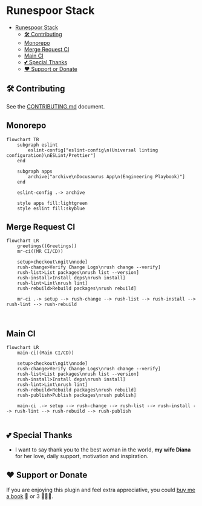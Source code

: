 # Runespoor Stack

- [Runespoor Stack](#runespoor-stack)
  - [🛠️ Contributing](#️-contributing)
  - [Monorepo](#monorepo)
  - [Merge Request CI](#merge-request-ci)
  - [Main CI](#main-ci)
  - [💕 Special Thanks](#-special-thanks)
  - [❤️ Support or Donate](#️-support-or-donate)

## 🛠️ Contributing

See the [CONTRIBUTING.md](https://github.com/runespoor-engineering/runespoorstack/blob/main/CONTRIBUTING.md) document.

## Monorepo

```mermaid
flowchart TB
    subgraph eslint
        eslint-config["eslint-config\n(Universal linting configuration)\nESLint/Prettier"]
    end

    subgraph apps
        archive["archive\nDocusaurus App\n(Engineering Playbook)"]
    end

    eslint-config .-> archive

    style apps fill:lightgreen
    style eslint fill:skyblue
```

## Merge Request CI

```mermaid
flowchart LR
    greetings((Greetings))
    mr-ci((MR CI/CD))

    setup>checkout\ngit\nnode]
    rush-change>Verify Change Logs\nrush change --verify]
    rush-list>List packages\nrush list --version]
    rush-install>Install deps\nrush install]
    rush-lint>Lint\nrush lint]
    rush-rebuild>Rebuild packages\nrush rebuild]

    mr-ci .-> setup --> rush-change --> rush-list --> rush-install --> rush-lint --> rush-rebuild
    
    
```

## Main CI

```mermaid
flowchart LR
    main-ci((Main CI/CD))

    setup>checkout\ngit\nnode]
    rush-change>Verify Change Logs\nrush change --verify]
    rush-list>List packages\nrush list --version]
    rush-install>Install deps\nrush install]
    rush-lint>Lint\nrush lint]
    rush-rebuild>Rebuild packages\nrush rebuild]
    rush-publish>Publish packages\nrush publish]

    main-ci .-> setup --> rush-change --> rush-list --> rush-install --> rush-lint --> rush-rebuild --> rush-publish
    
```

## 💕 Special Thanks

- I want to say thank you to the best woman in the world, **my wife Diana** for her love, daily support, motivation and inspiration.

## ❤️ Support or Donate

If you are enjoying this plugin and feel extra appreciative, you could [buy me a book](https://bmc.link/borisshulyak)
📖 or 3 📖📖📖.